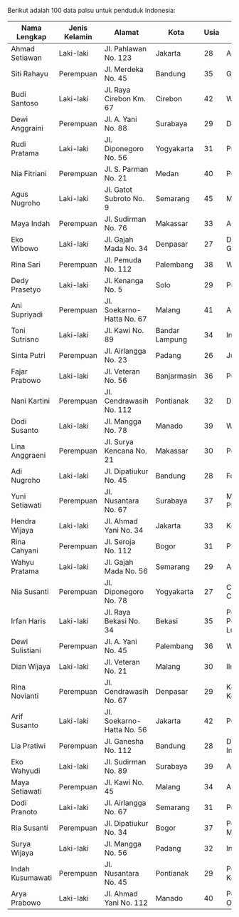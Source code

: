 Berikut adalah 100 data palsu untuk penduduk Indonesia:

| Nama Lengkap        | Jenis Kelamin | Alamat                      | Kota          | Usia | Pekerjaan          |
|---------------------|---------------|-----------------------------|---------------|------|--------------------|
| Ahmad Setiawan      | Laki-laki     | Jl. Pahlawan No. 123        | Jakarta       | 28   | Analis Data        |
| Siti Rahayu         | Perempuan     | Jl. Merdeka No. 45          | Bandung       | 35   | Guru               |
| Budi Santoso        | Laki-laki     | Jl. Raya Cirebon Km. 67     | Cirebon       | 42   | Wiraswasta         |
| Dewi Anggraini      | Perempuan     | Jl. A. Yani No. 88          | Surabaya      | 29   | Dokter             |
| Rudi Pratama        | Laki-laki     | Jl. Diponegoro No. 56       | Yogyakarta    | 31   | Programmer         |
| Nia Fitriani        | Perempuan     | Jl. S. Parman No. 21        | Medan         | 40   | Pengusaha          |
| Agus Nugroho        | Laki-laki     | Jl. Gatot Subroto No. 9     | Semarang      | 45   | Manager            |
| Maya Indah          | Perempuan     | Jl. Sudirman No. 76         | Makassar      | 33   | Akuntan            |
| Eko Wibowo          | Laki-laki     | Jl. Gajah Mada No. 34       | Denpasar      | 27   | Desainer Grafis    |
| Rina Sari           | Perempuan     | Jl. Pemuda No. 112          | Palembang     | 38   | Wirausaha          |
| Dedy Prasetyo       | Laki-laki     | Jl. Kenanga No. 5           | Solo          | 29   | Peneliti           |
| Ani Supriyadi        | Perempuan     | Jl. Soekarno-Hatta No. 67   | Malang        | 41   | Apoteker           |
| Toni Sutrisno       | Laki-laki     | Jl. Kawi No. 89             | Bandar Lampung| 34   | Insinyur           |
| Sinta Putri         | Perempuan     | Jl. Airlangga No. 23        | Padang        | 26   | Jurnalis           |
| Fajar Prabowo       | Laki-laki     | Jl. Veteran No. 56          | Banjarmasin   | 36   | Pengacara          |
| Nani Kartini        | Perempuan     | Jl. Cendrawasih No. 112     | Pontianak     | 32   | Dosen              |
| Dodi Susanto        | Laki-laki     | Jl. Mangga No. 78           | Manado        | 39   | Wiraswasta         |
| Lina Anggraeni      | Perempuan     | Jl. Surya Kencana No. 21    | Makassar      | 30   | Penulis            |
| Adi Nugroho         | Laki-laki     | Jl. Dipatiukur No. 45       | Bandung       | 28   | Fotografer         |
| Yuni Setiawati      | Perempuan     | Jl. Nusantara No. 67        | Surabaya      | 37   | Manajer Proyek     |
| Hendra Wijaya       | Laki-laki     | Jl. Ahmad Yani No. 34       | Jakarta       | 33   | Konsultan IT       |
| Rina Cahyani        | Perempuan     | Jl. Seroja No. 112          | Bogor         | 31   | Psikolog           |
| Wahyu Pratama       | Laki-laki     | Jl. Gajah Mada No. 56       | Semarang      | 29   | Arsitek            |
| Nia Susanti         | Perempuan     | Jl. Diponegoro No. 78       | Yogyakarta    | 27   | Content Creator    |
| Irfan Haris         | Laki-laki     | Jl. Raya Bekasi No. 34      | Bekasi        | 35   | Pengembang Perangkat Lunak |
| Dewi Sulistiani     | Perempuan     | Jl. A. Yani No. 45          | Palembang     | 36   | Wirausaha          |
| Dian Wijaya         | Laki-laki     | Jl. Veteran No. 21          | Malang        | 30   | Ilmuwan            |
| Rina Novianti       | Perempuan     | Jl. Cendrawasih No. 67     | Denpasar      | 29   | Konsultan Keuangan |
| Arif Susanto        | Laki-laki     | Jl. Soekarno-Hatta No. 56  | Jakarta       | 42   | Pengusaha          |
| Lia Pratiwi         | Perempuan     | Jl. Ganesha No. 112         | Bandung       | 28   | Desainer Interior  |
| Eko Wahyudi         | Laki-laki     | Jl. Sudirman No. 89         | Surabaya      | 39   | Ahli Hukum         |
| Maya Setiawati      | Perempuan     | Jl. Kawi No. 45             | Malang        | 34   | Akuntan            |
| Dodi Pranoto        | Laki-laki     | Jl. Airlangga No. 67        | Semarang      | 31   | Pelaut             |
| Ria Susanti         | Perempuan     | Jl. Dipatiukur No. 34       | Bogor         | 37   | Peneliti Medis     |
| Surya Wijaya        | Laki-laki     | Jl. Mangga No. 56           | Padang        | 32   | Insinyur           |
| Indah Kusumawati    | Perempuan     | Jl. Nusantara No. 45        | Pontianak     | 29   | Pemrogram Komputer |
| Arya Prabowo        | Laki-laki     | Jl. Ahmad Yani No. 112      | Manado        | 40   | Pelatih Olahraga  |
